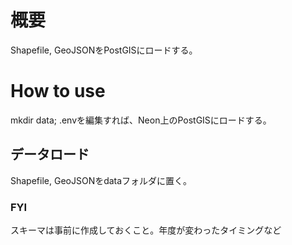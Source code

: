 # 概要
Shapefile, GeoJSONをPostGISにロードする。

# How to use
mkdir data;
.envを編集すれば、Neon上のPostGISにロードする。

## データロード
Shapefile, GeoJSONをdataフォルダに置く。

### FYI
スキーマは事前に作成しておくこと。年度が変わったタイミングなど
